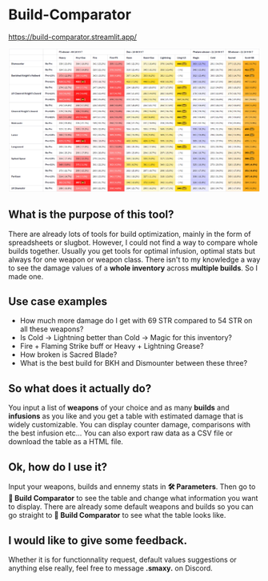 # Build-Comparator

https://build-comparator.streamlit.app/

![Example Table](data/exampleTable.png)

## What is the purpose of this tool?

There are already lots of tools for build optimization, mainly in the form of spreadsheets or slugbot. However, I could not find a way to compare whole builds together. Usually you get tools for optimal infusion, optimal stats but always for one weapon or weapon class. There isn't to my knowledge a way to see the damage values of a **whole inventory** across **multiple builds**. So I made one.

## Use case examples

- How much more damage do I get with 69 STR compared to 54 STR on all these weapons?
- Is Cold -> Lightning better than Cold -> Magic for this inventory?
- Fire + Flaming Strike buff or Heavy + Lightning Grease?
- How broken is Sacred Blade?
- What is the best build for BKH and Dismounter between these three?

## So what does it actually do?

You input a list of **weapons** of your choice and as many **builds** and **infusions** as you like and you get a table with estimated damage that is widely customizable. You can display counter damage, comparisons with the best infusion etc... You can also export raw data as a CSV file or download the table as a HTML file.

## Ok, how do I use it?

Input your weapons, builds and ennemy stats in **🛠️ Parameters**. Then go to **🔬 Build Comparator** to see the table and change what information you want to display. There are already some default weapons and builds so you can go straight to **🔬 Build Comparator** to see what the table looks like.

## I would like to give some feedback.

Whether it is for functionnality request, default values suggestions or anything else really, feel free to message  **.smaxy.** on Discord.
